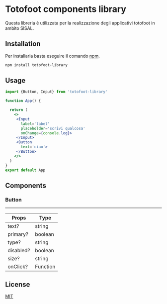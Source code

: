 # Totofoot components library

Questa libreria è utilizzata per la realizzazione degli applicativi totofoot in ambito SISAL.

## Installation

Per installarla basta eseguire il comando [npm](https://pip.pypa.io/en/stable/).

```bash
npm install totofoot-library
```

## Usage

```jsx
import {Button, Input} from 'totofoot-library'

function App() {

  return (
    <>
     <Input 
       label='label'
       placeholder='scrivi qualcosa'
       onChange={console.log}> 
     </Input>
     <Button 
       text='ciao'>
     </Button>
    </>
  )
}
export default App
```

## Components

### Button
---
| Props    | Type |
| -------- | ------- |
| text?  | string    |
| primary? | boolean     |
| type?    | string    |
| disabled?    | boolean    |
| size?    | string    |
| onClick?    | Function    |

## License

[MIT](https://choosealicense.com/licenses/mit/)